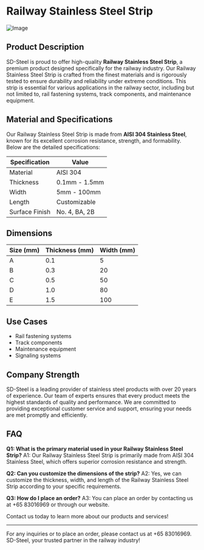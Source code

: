 # Railway Stainless Steel Strip

![Image](https://github.com/user-attachments/assets/2567258e-e124-4816-932d-1809bd27ef0b)

## Product Description

SD-Steel is proud to offer high-quality **Railway Stainless Steel Strip**, a premium product designed specifically for the railway industry. Our Railway Stainless Steel Strip is crafted from the finest materials and is rigorously tested to ensure durability and reliability under extreme conditions. This strip is essential for various applications in the railway sector, including but not limited to, rail fastening systems, track components, and maintenance equipment.

## Material and Specifications

Our Railway Stainless Steel Strip is made from **AISI 304 Stainless Steel**, known for its excellent corrosion resistance, strength, and formability. Below are the detailed specifications:

| Specification | Value |
|---------------|-------|
| Material      | AISI 304 |
| Thickness     | 0.1mm - 1.5mm |
| Width         | 5mm - 100mm |
| Length        | Customizable |
| Surface Finish| No. 4, BA, 2B |

## Dimensions

| Size (mm) | Thickness (mm) | Width (mm) |
|-----------|----------------|------------|
| A         | 0.1             | 5          |
| B         | 0.3             | 20         |
| C         | 0.5             | 50         |
| D         | 1.0             | 80         |
| E         | 1.5             | 100        |

## Use Cases

- Rail fastening systems
- Track components
- Maintenance equipment
- Signaling systems

## Company Strength

SD-Steel is a leading provider of stainless steel products with over 20 years of experience. Our team of experts ensures that every product meets the highest standards of quality and performance. We are committed to providing exceptional customer service and support, ensuring your needs are met promptly and efficiently.

## FAQ

**Q1: What is the primary material used in your Railway Stainless Steel Strip?**
A1: Our Railway Stainless Steel Strip is primarily made from AISI 304 Stainless Steel, which offers superior corrosion resistance and strength.

**Q2: Can you customize the dimensions of the strip?**
A2: Yes, we can customize the thickness, width, and length of the Railway Stainless Steel Strip according to your specific requirements.

**Q3: How do I place an order?**
A3: You can place an order by contacting us at +65 83016969 or through our website.

Contact us today to learn more about our products and services!

---

For any inquiries or to place an order, please contact us at +65 83016969. SD-Steel, your trusted partner in the railway industry!